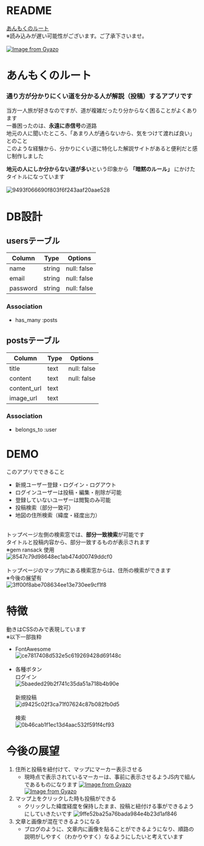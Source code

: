 # README
[あんもくのルート](https://implicit-route.herokuapp.com/)  
※読み込みが遅い可能性がございます。ご了承下さいませ。
<br>
<br>
[![Image from Gyazo](https://i.gyazo.com/9433436aca4eeac04d3857f60b4d8bf3.png)](https://gyazo.com/9433436aca4eeac04d3857f60b4d8bf3)

# あんもくのルート
### 通り方が分かりにくい道を分かる人が解説（投稿）するアプリです<br>

当方一人旅が好きなのですが、道が複雑だったり分からなく困ることがよくあります  
一番困ったのは、**永遠に赤信号**の道路  
地元の人に聞いたところ、「あまり人が通らないから、気をつけて渡れば良い」とのこと  
このような経験から、分かりにくい道に特化した解説サイトがあると便利だと感じ制作しました<br>

**地元の人にしか分からない道が多い**という印象から **「暗黙のルール」** にかけたタイトルになっています
<br>
<br>
![9493f066690f803f6f243aaf20aae528](https://user-images.githubusercontent.com/60647249/78006468-07a8e380-7378-11ea-87d2-772c890c6124.gif)

# DB設計
## usersテーブル
|Column|Type|Options|
|------|----|-------|
|name|string|null: false|
|email|string|null: false|
|password|string|null: false|
### Association
- has_many :posts

## postsテーブル
|Column|Type|Options|
|------|----|-------|
|title|text|null: false|
|content|text|null: false|
|content_url|text||
|image_url|text||
### Association
- belongs_to :user

# DEMO
このアプリでできること
- 新規ユーザー登録・ログイン・ログアウト
- ログインユーザーは投稿・編集・削除が可能
- 登録していないユーザーは閲覧のみ可能
- 投稿検索（部分一致可）
- 地図の住所検索（緯度・経度出力）<br><br>

トップページ左側の検索窓では、**部分一致検索**が可能です  
タイトルと投稿内容から、部分一致するものが表示されます  
※gem ransack 使用<br>
![8547c79d98648ec1ab474d00749ddcf0](https://user-images.githubusercontent.com/60647249/78041116-502dc480-73ab-11ea-9baf-6ef2bbc948ca.gif)
<br><br>
トップページのマップ内にある検索窓からは、住所の検索ができます  
※今後の展望有<br>
![3ff00f8abe708634ee13e730ee9cf1f8](https://user-images.githubusercontent.com/60647249/78006360-dfb98000-7377-11ea-847c-1891086232d1.gif)
 
# 特徴
動きはCSSのみで表現しています  
※以下一部抜粋  
- FontAwesome<br>
![ce7817408d532e5c619269428d69148c](https://user-images.githubusercontent.com/60647249/78027119-c9232100-7397-11ea-8d5e-58b4613ddd1e.gif)<br><br>
- 各種ボタン  
ログイン<br>
![5baeded29b2f741c35da51a718b4b90e](https://user-images.githubusercontent.com/60647249/78027556-857ce700-7398-11ea-8cef-069038ddcc7d.gif)<br><br>
新規投稿  
![d9425c02f3ca71f07624c87b082fb0d5](https://user-images.githubusercontent.com/60647249/78027400-4189e200-7398-11ea-9004-31536fbea002.gif)<br><br>
検索<br>
![0b46cab1f1ec13d4aac532f591f4cf93](https://user-images.githubusercontent.com/60647249/78027738-d260bd80-7398-11ea-8350-5278b2446f48.gif)  

# 今後の展望
1. 住所と投稿を紐付けて、マップにマーカー表示させる
   - 現時点で表示されているマーカーは、事前に表示させるようJS内で組んであるものになります
   [![Image from Gyazo](https://i.gyazo.com/49087671e941cf2038429b9cb2112a72.jpg)](https://gyazo.com/49087671e941cf2038429b9cb2112a72)<br>
   [![Image from Gyazo](https://i.gyazo.com/460094fcf5cf6e1b511ff34fab5a3405.png)](https://gyazo.com/460094fcf5cf6e1b511ff34fab5a3405)<br>
2. マップ上をクリックした時も投稿ができる
   - クリックした緯度経度を保持したまま、投稿と紐付ける事ができるようにしていきたいです
   ![9ffe52ba25a76bada984e4b23d1af846](https://user-images.githubusercontent.com/60647249/78045121-8588e100-73b0-11ea-8b5e-ecd19ebef2c4.gif)<br>
3. 文章と画像が混在できるようになる
   - ブログのように、文章内に画像を貼ることができるようになり、順路の説明がしやすく（わかりやすく）なるようにしたいと考えています